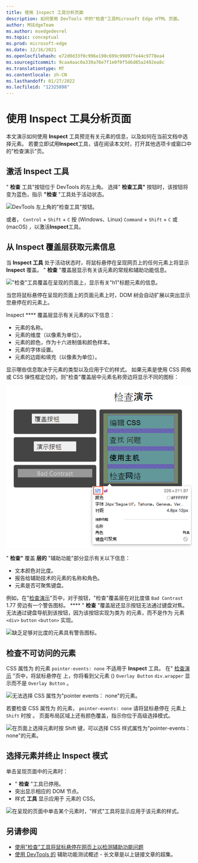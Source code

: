 ```yaml
---
title: 使用 Inspect 工具分析页面
description: 如何使用 DevTools 中的"检查"工具Microsoft Edge HTML 页面。
author: MSEdgeTeam
ms.author: msedgedevrel
ms.topic: conceptual
ms.prod: microsoft-edge
ms.date: 12/16/2021
ms.openlocfilehash: e72d0d33f0c996e190c699c99897fe44c9778ea4
ms.sourcegitcommit: 9caa4aac0a339a76e7f1e0f0f5d6d85a2492ea8c
ms.translationtype: MT
ms.contentlocale: zh-CN
ms.lasthandoff: 01/27/2022
ms.locfileid: "12325898"
---
```

# <a name="analyze-pages-using-the-inspect-tool"></a>使用 Inspect 工具分析页面

本文演示如何使用 **Inspect** 工具预览有关元素的信息，以及如何在当前文档中选择元素。  若要立即试用**Inspect**工具，请在阅读[](https://microsoftedge.github.io/DevToolsSamples/inspector/inspector-demo.html)本文时，打开其他选项卡或窗口中的"检查演示"页。


<!-- ====================================================================== -->
## <a name="activating-the-inspect-tool"></a>激活 Inspect 工具

" **检查** 工具"按钮位于 DevTools 的左上角。  选择" **检查工具"** 按钮时，该按钮将变为蓝色，指示 **"检查** "工具处于活动状态。

![DevTools 左上角的"检查工具"按钮。](images/inspect-tool-button.msft.png)

或者， `Control` + `Shift` + `C` 按 (Windows、Linux) `Command` + `Shift` + `C` 或 (macOS) ，以激活**Inspect**工具。


<!-- ====================================================================== -->
## <a name="getting-element-information-from-the-inspect-overlay"></a>从 Inspect 覆盖层获取元素信息

当 **Inspect 工具** 处于活动状态时，将鼠标悬停在呈现网页上的任何元素上将显示 **Inspect** 覆盖。  " **检查** "覆盖层显示有关该元素的常规和辅助功能信息。

!["检查"工具覆盖在呈现的页面上，显示有关"h1"标题元素的信息。](images/inspect-tool-padding-margin.msft.png)

当您将鼠标悬停在呈现的页面上的页面元素上时，DOM 树会自动扩展以突出显示您悬停在的元素上。

Inspect **** 覆盖层显示有关元素的以下信息：

* 元素的名称。
* 元素的维度（以像素为单位）。
* 元素的颜色，作为十六进制值和颜色样本。
* 元素的字体设置。
* 元素的边距和填充（以像素为单位）。

显示哪些信息取决于元素的类型以及应用于它的样式。  如果元素是使用 CSS 网格或 CSS 弹性框定位的，则"检查"覆盖层中元素名称旁边将显示不同的图标：

![使用 CSS 弹性框的元素在 Inspect 覆盖中的名称旁边有一个额外的图标。](images/inspect-tool-flexbox-element.msft.png)

" **检查"** 覆盖 **层的** "辅助功能"部分显示有关以下信息：

* 文本颜色对比度。
* 报告给辅助技术的元素的名称和角色。
* 元素是否可聚焦键盘。

例如，在"[检查演示](https://microsoftedge.github.io/DevToolsSamples/inspector/inspector-demo.html)"页中，对于按钮，"检查"覆盖层在对比度值 `Bad Contrast` 1.77 旁边有一个警告图标。 ****  " **检查** "覆盖层还显示按钮无法通过键盘对焦。  无法通过键盘导航到该按钮，因为该按钮实现为类为 的元素，而不是作为 元素 `<div>` `button` `<button>` 实现。

![缺乏足够对比度的元素具有警告图标。](images/inspect-tool-bad-contrast.msft.png)


<!-- ====================================================================== -->
## <a name="inspecting-non-accessible-elements"></a>检查不可访问的元素

CSS 属性为 的元素 `pointer-events: none` 不适用于 **Inspect** 工具。  在" [检查演示](https://microsoftedge.github.io/DevToolsSamples/inspector/inspector-demo.html) "页中，将鼠标悬停在 上，你将看到父元素 () `Overlay Button` `div.wrapper` 显示而不是 `Overlay Button` 。

![无法选择 CSS 属性为"pointer events： none"的元素。](images/inspect-tool-element-element-without-pointer-events.msft.png)

若要检查 CSS 属性为 的元素， `pointer-events: none` 请将鼠标悬停在 元素上 `Shift` 时按 。  页面布局区域上还有颜色覆盖，指示你位于高级选择模式。

![在页面上选择元素时按 Shift 键，可以选择 CSS 样式属性为"pointer-events： none"的元素。](images/inspect-tool-with-shift.msft.png)


<!-- ====================================================================== -->
## <a name="selecting-the-element-and-terminating-inspect-mode"></a>选择元素并终止 Inspect 模式

单击呈现页面中的元素时：

*  " **检查** "工具已停用。
*  突出显示相应的 DOM 节点。
*  样式 **工具** 显示应用于 元素的 CSS。

![在呈现的页面中单击某个元素时，"样式"工具将显示应用于该元素的样式。](images/inspect-tool-highlighted-styles.msft.png)


<!-- ====================================================================== -->
## <a name="see-also"></a>另请参阅

* [使用"检查"工具将鼠标悬停在网页上以检测辅助功能问题](../accessibility/test-inspect-tool.md)
* [使用 DevTools 的](../accessibility/accessibility-testing-in-devtools.md) 辅助功能测试概述 - 长文章是以上链接文章的超集。
